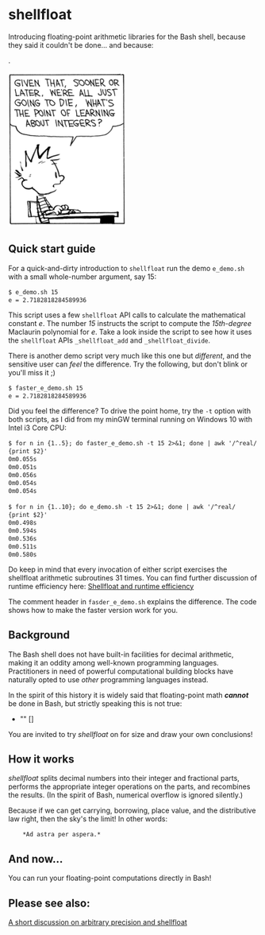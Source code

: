 # shellfloat
Introducing floating-point arithmetic libraries for the Bash shell, because
they said it couldn't be done... and because:

.

![image info](./image.png)

## Quick start guide
For a quick-and-dirty introduction to `shellfloat` run the demo `e_demo.sh` 
with a small whole-number argument, say 15:
```
$ e_demo.sh 15
e = 2.7182818284589936
```

This script uses a few `shellfloat` API calls to calculate the mathematical
constant *e*. The number *15* instructs the script to compute the *15th-degree* 
Maclaurin polynomial for *e*. Take a look inside the script to see how it uses
the `shellfloat` APIs `_shellfloat_add` and `_shellfloat_divide`.

There is another demo script very much like this one but *different*, and the
sensitive user can *feel* the difference. Try the following, but don't blink 
or you'll miss it ;)
```
$ faster_e_demo.sh 15
e = 2.7182818284589936
```

Did you feel the difference? To drive the point home, try the `-t` option with
both scripts, as I did from my minGW terminal running on Windows 10 with Intel i3
Core CPU:
```
$ for n in {1..5}; do faster_e_demo.sh -t 15 2>&1; done | awk '/^real/ {print $2}'
0m0.055s
0m0.051s
0m0.056s
0m0.054s
0m0.054s

$ for n in {1..10}; do e_demo.sh -t 15 2>&1; done | awk '/^real/ {print $2}'
0m0.498s
0m0.594s
0m0.536s
0m0.511s
0m0.580s
```

Do keep in mind that every invocation of either script exercises the shellfloat 
arithmetic subroutines 31 times. You can find further discussion of runtime 
efficiency here:
[Shellfloat and runtime efficiency](https://github.com/clarity20/shellfloat/wiki "Shellfloat and runtime efficiency")

The comment header in `fasder_e_demo.sh` explains the difference. The code shows
how to make the faster version work for you.

## Background
The Bash shell does not have built-in facilities for decimal arithmetic, making
it an oddity among well-known programming languages. Practitioners in need of
powerful computational building blocks have naturally opted to use *other*
programming languages instead.

In the spirit of this history it is widely said that floating-point math 
***cannot*** be done in Bash, but strictly speaking this is not true:

+ "" []

You are invited to try _shellfloat_ on for size and draw your own conclusions!

## How it works
_shellfloat_ splits decimal numbers into their integer and fractional parts,
performs the appropriate integer operations on the parts, and recombines the results.
(In the spirit of Bash, numerical overflow is ignored silently.)

Because if we can get carrying, borrowing, place value, and the distributive
law right, then the sky's the limit! In other words:

        *Ad astra per aspera.*

## And now...
You can run your floating-point computations directly in Bash!

## Please see also:
[A short discussion on arbitrary precision and shellfloat](https://github.com/clarity20/shellfloat/wiki "Shellfloat and arbitrary precision arithmetic")
